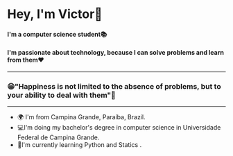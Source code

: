 <h1>Hey, I'm Victor👋</h1>

<h4>I'm a computer science student<?</h4>📚
<h4>I'm passionate about technology, because I can solve problems and learn from them❤️</h4>
<hr>
<h3>😁"Happiness is not limited to the absence of problems, but to your ability to deal with them"🧠</h3>
<hr>
<ul>
  <li>
    🌍 I'm from Campina Grande, Paraíba, Brazil.
  </li>
  <li>
    💻I'm doing my bachelor's degree in computer science in Universidade Federal de Campina Grande.
  </li>
  <li>
    🌱I'm currently learning Python and Statics .
  </li>
</ul>
